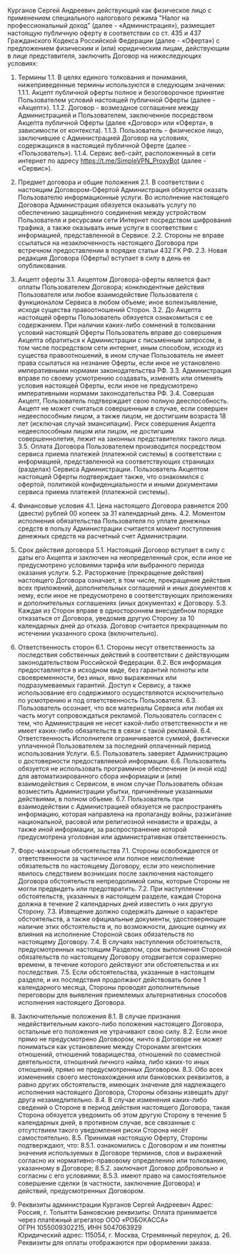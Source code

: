 
Курганов Сергей Андреевич действующий как физическое лицо с применением специального налогового режима "Налог на профессиональный доход" (далее - «Администрация»), размещает настоящую публичную
оферту в соответствии со ст. 435 и 437 Гражданского Кодекса Российской Федерации (далее - «Оферта») с предложением физическим и (или) юридическим лицам, действующим в лице представителя, заключить Договор на нижеследующих условиях:

1. Термины
1.1. В целях единого толкования и понимания, нижеприведенные термины используются в следующем значении:
1.1.1. Акцепт публичной оферты полное и безоговорочное принятие Пользователем условий настоящей публичной Оферты (далее - «Акцепт»).
1.1.2. Договор - возмездное соглашение между Администрацией и Пользователем, заключенное посредством Акцепта публичной Оферты (далее «Договор» или «Оферта», в зависимости от контекста).
1.1.3. Пользователь - физическое лицо, заключившее с Администрацией Договор на условиях,
содержащихся в настоящей публичной Оферте (далее - «Пользователь»).
1.1.4. Сервис веб-сайт, расположенный в сети интернет по адресу https://t.me/SimpleVPN_ProxyBot (далее - «Сервис»).

2. Предмет договора и общие положения
2.1. В соответствии с настоящим Договором-Офертой Администрация обязуется оказать Пользователю информационные услуги. Во исполнение настоящего Договора Администрация обязуется оказывать услугу по обеспечению защищённого соединения между устройством Пользователя и ресурсами сети Интернет посредством шифрования трафика, а также оказывать иные услуги в соответствии с информацией, представленной в Сервисе.
2.2. Стороны не вправе ссылаться на незаключенность настоящего Договора при встречном предоставлении в порядке статьи 432 ГК РФ.
2.3. Новая редакция Договора (Оферты) вступает в силу в день ее опубликования.

3. Акцепт оферты
3.1. Акцептом Договора-оферты является факт оплаты Пользователем Договора; конклюдентные действия Пользователя или любое взаимодействие Пользователя с функционалом Сервиса в любом объеме; иное волеизъявление, исходя существа правоотношений Сторон.
3.2. До Акцепта настоящей оферты Пользователь обязуется ознакомиться с ее содержанием. При наличии каких-либо сомнений в толковании условий настоящей Оферты Пользователь вправе до совершения Акцепта обратиться к Администрации с письменным запросом, в том числе посредством сети интернет, иным способом, исходя из существа правоотношений, в ином случае Пользователь не имеет права ссылаться на незнание Оферты, если иное не установлено императивными нормами законодательства РФ.
3.3. Администрация вправе по своему усмотрению создавать, изменять или отменять условия настоящей Оферты, если иное не предусмотрено императивными нормами законодательства РФ.
3.4. Совершая Акцепт, Пользователь подтверждает свою полную дееспособность. Акцепт не может считаться совершенным в случае, если совершен недееспособным лицом, а также лицом, не достигшим возраста 18 лет (исключая случай эмансипации). Риск совершения Акцепта недееспособным лицом или лицом, не достигшим совершеннолетия, лежит на законных представителях такого лица.
3.5. Оплата Договора Пользователем производится посредством сервиса приема платежей (платежной системы) в соответствии с информацией, представленной на соответствующих страницах (разделах) Сервиса Администрации. Пользователь Акцептом настоящей Оферты подтверждает также, что ознакомился с офертой, политикой конфиденциальности и иными документами сервиса приема платежей (платежной системы).

4. Финансовые условия
4.1. Цена настоящего Договора равняется 200 (двести) рублей 00 копеек за 31 календарный день.
4.2. Моментом исполнения обязательства Пользователя по уплате денежных средств в пользу Администрации считается момент поступления денежных средств на расчетный счет Администрации.

5. Срок действия договора
5.1. Настоящий Договор вступает в силу с даты его Акцепта и заключен на неопределенный срок, если иное не предусмотрено условиями тарифа или выбранного периода оказания услуги.
5.2. Расторжение (прекращение действия) настоящего Договора означает, в том числе, прекращение действия всех приложений, дополнительных соглашений и иных документов к нему, если иное не предусмотрено в соответствующих приложениях и дополнительных соглашениях (иных документах) к Договору.
5.3. Каждая из Сторон вправе в одностороннем внесудебном порядке отказаться от Договора, уведомив другую Сторону за 10 календарных дней до отказа. Договор считается прекращенным по истечении указанного срока (включительно).

6. Ответственность сторон
6.1. Стороны несут ответственность за последствия собственных действий в соответствии с действующим законодательством Российской Федерации.
6.2. Вся информация предоставляется в исходном виде, без гарантий полноты или своевременности, без иных, явно выраженных или подразумеваемых гарантий. Доступ к Сервису, а также использование его содержимого осуществляются исключительно по усмотрению и под ответственность Пользователя.
6.3. Пользователь осознает, что все материалы Сервиса или любая их часть могут сопровождаться рекламой. Пользователь согласен с тем, что Администрация не несет какой-либо ответственности и не имеет каких-либо обязательств в связи с такой рекламой.
6.4. Ответственность Исполнителя ограничивается суммой, фактически уплаченной Пользователем за последний оплаченный период использования Услуги. 
6.5. Пользователь заверяет Администрацию о достоверности предоставляемой информации.
6.6. Пользователь обязуется не использовать программное обеспечение (и иной код) для автоматизированного сбора информации и (или) взаимодействия с Сервисом, в ином случае Пользователь обязан возместить Администрации убытки, причинённые указанными действиями, в полном объеме.
6.7. Пользователь при взаимодействии с Администрацией обязуется не распространять информацию, которая направлена на пропаганду войны, разжигание национальной, расовой или религиозной ненависти и вражды, а также иной информации, за распространение которой предусмотрена уголовная или административная ответственность.


7. Форс-мажорные обстоятельства
7.1. Стороны освобождаются от ответственности за частичное или полное неисполнение обязательств по настоящему Договору, если это неисполнение явилось следствием возникших после заключения настоящего Договора обстоятельств непреодолимой силы, которые Стороны не могли предвидеть или предотвратить.
7.2. При наступлении обстоятельств, указанных в настоящем разделе, каждая Сторона должна в течение 2 календарных дней известить о них другую Сторону.
7.3. Извещение должно содержать данные о характере обстоятельств, а также официальные документы, удостоверяющие наличие этих обстоятельств и, по возможности, дающие оценку их влияния на исполнение Стороной своих обязательств по настоящему Договору.
7.4. В случаях наступления обстоятельств, предусмотренных настоящим Разделом, срок выполнения Стороной обязательств по настоящему Договору отодвигается соразмерно времени, в течение которого действуют эти обстоятельства и их последствия.
7.5. Если обстоятельства, указанные в настоящем разделе, и их последствия продолжают действовать более 1 календарного месяца, Стороны проводят дополнительные переговоры для выявления приемлемых альтернативных способов исполнения настоящего Договора.

8. Заключительные положения
8.1. В случае признания недействительным какого-либо положения настоящего Договора, остальные его положения не утрачивают свою силу.
8.2. Если иное прямо не предусмотрено Договором, ничто в Договоре не может пониматься как установление между Сторонами агентских отношений, отношений товарищества, отношений по совместной деятельности, отношений личного найма, либо каких-то иных отношений, прямо не предусмотренных Договором.
8.3. Обо всех изменениях своего местонахождения или банковских реквизитов, а равно других обстоятельств, имеющих значение для надлежащего исполнения настоящего Договора, Стороны обязаны извещать друг друга незамедлительно.
8.4. В случае изменения каких-либо сведений о Стороне в период действия настоящего Договора, такая Сторона обязуется уведомить об этом другую Сторону в течение 5 календарных дней, в противном случае, все связанные с отсутствием такого уведомления риски Сторона несёт самостоятельно.
8.5. Принимая настоящую Оферту, Стороны подтверждают, что:
8.5.1. ознакомились с Договором и им понятны значения используемых в Договоре терминов, слов и выражений согласно их нормативно-правовому определению или толкованию, указанному в Договоре;
8.5.2. заключают Договор добровольно и согласны с его условиями;
8.5.3. имеют право на самостоятельное совершение сделки (в частности, заключение Договора) и действий, предусмотренных Договором.

9. Реквизиты администрации
Курганов Сергей Андреевич
Адрес: Россия, г. Тольятти
Банковские реквизиты: Оплата принимается через платёжный агрегатор ООО «РОБОКАССА»  
ОГРН 1055009302215, ИНН 5047063929  
Юридический адрес: 115054, г. Москва, Стремянный переулок, д. 26.  
Реквизиты для оплаты отображаются при оформлении заказа.
